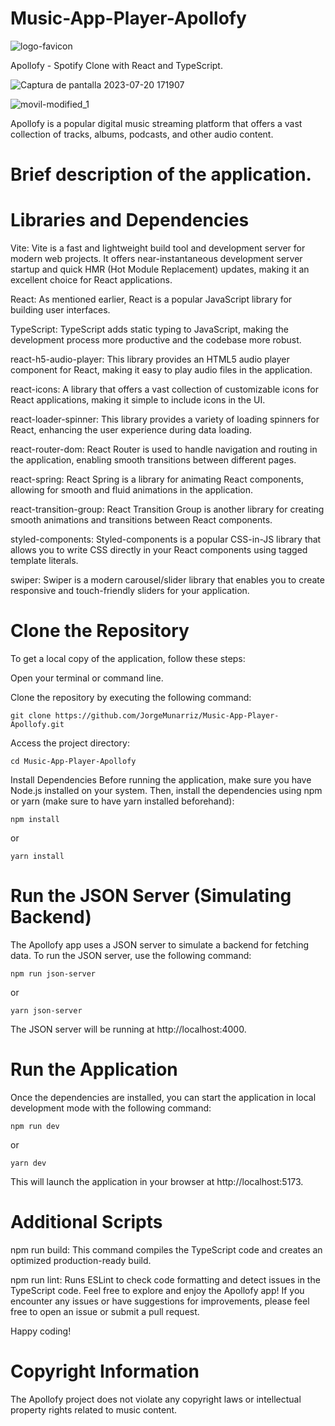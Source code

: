 # Music-App-Player-Apollofy

![logo-favicon](https://github.com/JorgeMunarriz/Music-App-Player-Apollofy/assets/129197162/cf2e68ac-2e59-45c5-a4b3-f3d883869f33)

Apollofy - Spotify Clone with React and TypeScript.


![Captura de pantalla 2023-07-20 171907](https://github.com/JorgeMunarriz/Music-App-Player-Apollofy/assets/129197162/b0a91bd5-bb41-4c5e-bdd6-8402d44ad622)




![movil-modified_1](https://github.com/JorgeMunarriz/Music-App-Player-Apollofy/assets/129197162/ca9e7ebc-6502-4364-ace4-0428810c9454)


Apollofy is a popular digital music streaming platform that offers a vast collection of tracks, albums, podcasts, and other audio content.

# Brief description of the application.

# Libraries and Dependencies

Vite: Vite is a fast and lightweight build tool and development server for modern web projects. It offers near-instantaneous development server startup and quick HMR (Hot Module Replacement) updates, making it an excellent choice for React applications.

React: As mentioned earlier, React is a popular JavaScript library for building user interfaces.

TypeScript: TypeScript adds static typing to JavaScript, making the development process more productive and the codebase more robust.

react-h5-audio-player: This library provides an HTML5 audio player component for React, making it easy to play audio files in the application.

react-icons: A library that offers a vast collection of customizable icons for React applications, making it simple to include icons in the UI.

react-loader-spinner: This library provides a variety of loading spinners for React, enhancing the user experience during data loading.

react-router-dom: React Router is used to handle navigation and routing in the application, enabling smooth transitions between different pages.

react-spring: React Spring is a library for animating React components, allowing for smooth and fluid animations in the application.

react-transition-group: React Transition Group is another library for creating smooth animations and transitions between React components.

styled-components: Styled-components is a popular CSS-in-JS library that allows you to write CSS directly in your React components using tagged template literals.

swiper: Swiper is a modern carousel/slider library that enables you to create responsive and touch-friendly sliders for your application.

# Clone the Repository

To get a local copy of the application, follow these steps:

Open your terminal or command line.

Clone the repository by executing the following command:


`git clone https://github.com/JorgeMunarriz/Music-App-Player-Apollofy.git`


Access the project directory:

`cd Music-App-Player-Apollofy`

Install Dependencies
Before running the application, make sure you have Node.js installed on your system. Then, install the dependencies using npm or yarn (make sure to have yarn installed beforehand):


`npm install` 

or 

`yarn install`

# Run the JSON Server (Simulating Backend)
The Apollofy app uses a JSON server to simulate a backend for fetching data. To run the JSON server, use the following command:


`npm run json-server`

or

`yarn json-server`


The JSON server will be running at http://localhost:4000.

# Run the Application
Once the dependencies are installed, you can start the application in local development mode with the following command:


`npm run dev`

or

`yarn dev`

This will launch the application in your browser at http://localhost:5173.

# Additional Scripts

npm run build: This command compiles the TypeScript code and creates an optimized production-ready build.

npm run lint: Runs ESLint to check code formatting and detect issues in the TypeScript code.
Feel free to explore and enjoy the Apollofy app! If you encounter any issues or have suggestions for improvements, please feel free to open an issue or submit a pull request. 

Happy coding!


# Copyright Information
The Apollofy project does not violate any copyright laws or intellectual property rights related to music content.


